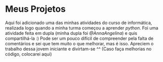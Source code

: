 # Meus Projetos
Aqui foi adicionado uma das minhas atividades do curso de informática, realizada logo quando a minha turma começou a aprender _python_.
Foi uma atividade feita em dupla (minha dupla foi _@AnnaAngelina_) e quis compartilhá-la :)
Pode ser um pouco difícil de compreender pela falta de comentários e sei que tem muito o que melhorar, mas é isso. 
Apreciem o trabalho dessa jovem iniciante e divirtam-se ^^
(Caso faça melhorias no código, colocarei aqui)

